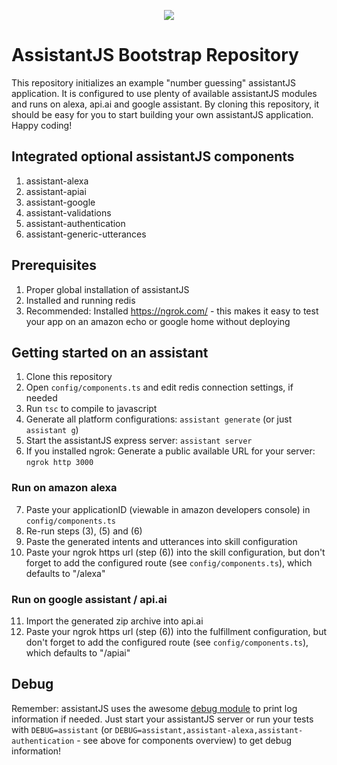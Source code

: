 <p align="center"><img src="http://www.antonius-ostermann.de/assets/images/assistantjs.png"></p>

# AssistantJS Bootstrap Repository
This repository initializes an example "number guessing" assistantJS application. It is configured to use plenty of available assistantJS modules and runs on alexa, api.ai and google assistant. By cloning this repository, it should be easy for you to start building your own assistantJS application. Happy coding!

## Integrated optional assistantJS components
1. assistant-alexa
2. assistant-apiai
3. assistant-google
4. assistant-validations
5. assistant-authentication
6. assistant-generic-utterances

## Prerequisites
1. Proper global installation of assistantJS
2. Installed and running redis
3. Recommended: Installed https://ngrok.com/ - this makes it easy to test your app on an amazon echo or google home without deploying

## Getting started on an assistant
1. Clone this repository
2. Open `config/components.ts` and edit redis connection settings, if needed
3. Run `tsc` to compile to javascript
4. Generate all platform configurations: `assistant generate` (or just `assistant g`)
5. Start the assistantJS express server: `assistant server`
6. If you installed ngrok: Generate a public available URL for your server: `ngrok http 3000`

### Run on amazon alexa
7. Paste your applicationID (viewable in amazon developers console) in `config/components.ts`
8. Re-run steps (3), (5) and (6)
9. Paste the generated intents and utterances into skill configuration
10. Paste your ngrok https url (step (6)) into the skill configuration, but don't forget to add the configured route (see `config/components.ts`), which defaults to "/alexa"

### Run on google assistant / api.ai
11. Import the generated zip archive into api.ai
12. Paste your ngrok https url (step (6)) into the fulfillment configuration, but don't forget to add the configured route (see `config/components.ts`), which defaults to "/apiai"

## Debug
Remember: assistantJS uses the awesome [debug module](https://www.npmjs.com/package/debug) to print log information if needed. Just start your assistantJS server or run your tests with `DEBUG=assistant` (or `DEBUG=assistant,assistant-alexa,assistant-authentication` - see above for components overview) to get debug information!
